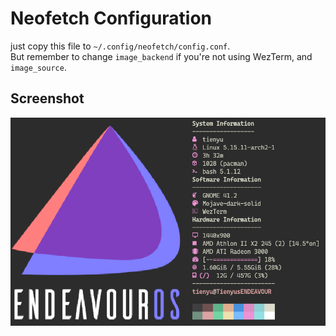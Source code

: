 # Neofetch Configuration
just copy this file to <code>~/.config/neofetch/config.conf</code>.<br />
But remember to change <code>image\_backend</code> if you're not using WezTerm, and <code>image\_source</code>.

## Screenshot
<img src="/neofetch/screenshot.png" />
